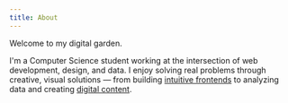 ```yaml
---
title: About
---
```


Welcome to my digital garden.

I'm a Computer Science student working at the intersection of web development, design, and data. I enjoy solving real problems through creative, visual solutions — from building [intuitive frontends](#projects) to analyzing data and creating [digital content](/gallery).

